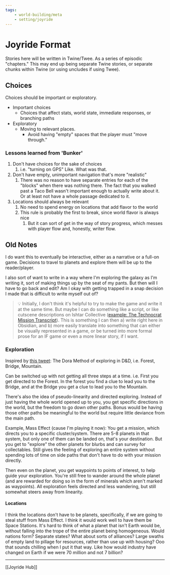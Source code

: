 ```yaml
---
tags:
    - world-building/meta
    - setting/joyride
---
```


# Joyride Format

Stories here will be written in Twine/Twee. As a series of episodic "chapters." This may end up being separate Twine stories, or separate chunks within Twine (or using uncludes if using Twee).

## Choices
Choices should be important or exploratory. 

- Important choices
    - Choices that affect stats, world state, immediate responses, or branching paths
- Exploratory
    - Moving to relevant places.
        - Avoid having "empty" spaces that the player must "move through."

### Lessons learned from 'Bunker'
1. Don't have choices for the sake of choices
    1. i.e. "turning on GPS" Like. What was that.
2. Don't have empty, unimportant navigation that's more "realistic"
    1. There was no reason to have separate entries for each of the "blocks" when there was nothing there. The fact that you walked past a Taco Bell wasn't important enough to actually write about it. Or at least not have a whole passage dedicated to it.
3. Locations should always be relevant
    1. No need to spend energy on locations that add flavor to the world
    2. This rule is probably the first to break, since world flavor is always nice
        1. But it can sort of get in the way of story progress, which messes with player flow and, honestly, writer flow.

## Old Notes
I do want this to eventually be interactive, either as a narrative or a full-on game. Decisions to travel to planets and explore them will be up to the reader/player.

I also sort of want to write in a way where I'm exploring the galaxy as I'm writing it, sort of making things up by the seat of my pants. But then will I have to go back and edit? Am I okay with getting trapped in a snap decision I made that is difficult to write myself out of?

> 💡 Initially, I don't think it's helpful to try to make the game and write it at the same time. But maybe I can do something like a script, or like cutscene descriptions on Ishtar Collective ([example: The Technocrat Mission Transcript](https://www.ishtar-collective.net/transcripts/empire-hunt-the-technocrat)).
> This is something I can then a) write right here in Obsidian, and b) more easily translate into something that can either be visually represented in a game, or be turned into more formal prose for an IF game or even a more linear story, if I want.

### Exploration

Inspired by [this tweet](https://twitter.com/alyssavisscher/status/1412170487933784078): The Dora Method of exploring in D&D, i.e. Forest, Bridge, Mountain.

Can be switched up with not getting all three steps at a time. i.e. First you get directed to the Forest. In the forest you find a clue to lead you to the Bridge, and at the Bridge you get a clue to lead you to the Mountain.

There's also the idea of pseudo-linearity and directed exploring. Instead of just having the whole world opened up to you, you get specific directions in the world, but the freedom to go down other paths. Bonus would be having those other paths be meaningful to the world but require little deviance from the main path.

Example, Mass Effect (cause I'm playing it now): You get a mission, which directs you to a specific cluster/system. There are 5-8 planets in that system, but only one of them can be landed on, that's your destination. But you get to "explore" the other planets for blurbs and can survey for collectables. Still gives the feeling of exploring an entire system without spending lots of time on side paths that don't have to do with your mission directly.

Then even on the planet, you get waypoints to points of interest, to help guide your exploration. You're still free to wander around the whole planet (and are rewarded for doing so in the form of minerals which aren't marked as waypoints). All exploration feels directed and less wandering, but still somewhat steers away from linearity.

#### Locations

I think the locations don't have to be planets, specifically, if we are going to steal stuff from Mass Effect. I think it would work well to have them be Space Stations. It's hard to think of what a planet that isn't Earth would be, without falling into the trope of the entire planet being homogeneous. Would nations form? Separate states? What about sorts of alliances? Large swaths of empty land to pillage for resources, rather than use up with housing? Ooo that sounds chilling when I put it that way. Like how would industry have changed on Earth if we were 70 million and not 7 billion?

---
[[Joyride Hub]]